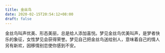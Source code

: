 ```yaml
---
title: 金丝鸟
date: 2020-02-15T20:54:12+08:00
draft: false
---
```


金丝鸟叫声优美、形态美丽，总是给人添加喜悦。梦见金丝鸟优美叫声，是梦者快乐的象征，女性梦见会获得荣誉。梦见自己把金丝鸟送给别人，意味着自己的情人另有新欢，因移情别恋使你感到不安。